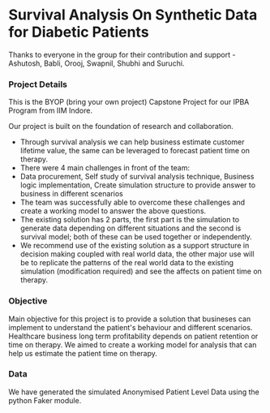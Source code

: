 # Survival Analysis On Synthetic Data for Diabetic Patients

Thanks to everyone in the group for their contribution and support - Ashutosh, Babli, Orooj, Swapnil, Shubhi and Suruchi.

### Project Details

This is the BYOP (bring your own project) Capstone Project for our IPBA Program from IIM Indore.

Our project is built on the foundation of research and collaboration.
- Through survival analysis we can help business estimate customer lifetime value, the same can be leveraged to forecast patient time on therapy.
- There were 4 main challenges in front of the team:
- Data procurement, Self study of survival analysis technique, Business logic implementation, Create simulation
structure to provide answer to business in different scenarios
- The team was successfully able to overcome these challenges and create a working model to answer the above questions.
- The existing solution has 2 parts, the first part is the simulation to generate data depending on different situations and the second is survival model; both of these can be used together or independently.
- We recommend use of the existing solution as a support structure in decision making coupled with real world data, the other major use will be to replicate the patterns of the real world data to the existing simulation (modification required) and see the affects on patient time on therapy.

### Objective

Main objective for this project is to provide a solution that busineses can implement to understand the patient's behaviour and different scenarios. Healthcare business long term profitability depends on patient retention or time on therapy. We aimed to create a working model for analysis that can help us estimate the patient time on therapy.

### Data

We have generated the simulated Anonymised Patient Level Data using the python Faker module.


